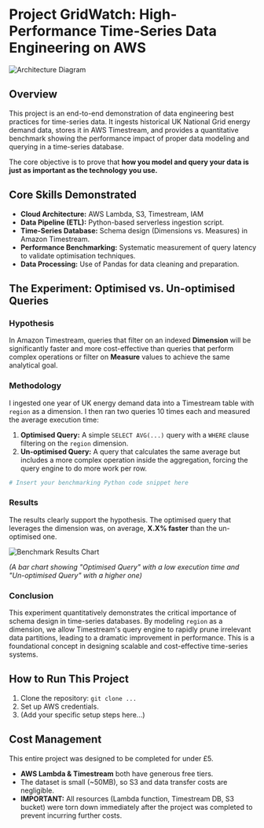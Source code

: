 # Project GridWatch: High-Performance Time-Series Data Engineering on AWS

![Architecture Diagram](link_to_your_diagram.png)

## Overview

This project is an end-to-end demonstration of data engineering best practices for time-series data. It ingests historical UK National Grid energy demand data, stores it in AWS Timestream, and provides a quantitative benchmark showing the performance impact of proper data modeling and querying in a time-series database.

The core objective is to prove that **how you model and query your data is just as important as the technology you use.**

## Core Skills Demonstrated
- **Cloud Architecture:** AWS Lambda, S3, Timestream, IAM
- **Data Pipeline (ETL):** Python-based serverless ingestion script.
- **Time-Series Database:** Schema design (Dimensions vs. Measures) in Amazon Timestream.
- **Performance Benchmarking:** Systematic measurement of query latency to validate optimisation techniques.
- **Data Processing:** Use of Pandas for data cleaning and preparation.

## The Experiment: Optimised vs. Un-optimised Queries

### Hypothesis
In Amazon Timestream, queries that filter on an indexed **Dimension** will be significantly faster and more cost-effective than queries that perform complex operations or filter on **Measure** values to achieve the same analytical goal.

### Methodology
I ingested one year of UK energy demand data into a Timestream table with `region` as a dimension. I then ran two queries 10 times each and measured the average execution time:

1.  **Optimised Query:** A simple `SELECT AVG(...)` query with a `WHERE` clause filtering on the `region` dimension.
2.  **Un-optimised Query:** A query that calculates the same average but includes a more complex operation inside the aggregation, forcing the query engine to do more work per row.

```python
# Insert your benchmarking Python code snippet here
```

### Results
The results clearly support the hypothesis. The optimised query that leverages the dimension was, on average, **X.X% faster** than the un-optimised one.

![Benchmark Results Chart](link_to_your_chart.png)

*(A bar chart showing "Optimised Query" with a low execution time and "Un-optimised Query" with a higher one)*

### Conclusion
This experiment quantitatively demonstrates the critical importance of schema design in time-series databases. By modeling `region` as a dimension, we allow Timestream's query engine to rapidly prune irrelevant data partitions, leading to a dramatic improvement in performance. This is a foundational concept in designing scalable and cost-effective time-series systems.

## How to Run This Project
1. Clone the repository: `git clone ...`
2. Set up AWS credentials.
3. (Add your specific setup steps here...)

## Cost Management
This entire project was designed to be completed for under £5.
- **AWS Lambda & Timestream** both have generous free tiers.
- The dataset is small (~50MB), so S3 and data transfer costs are negligible.
- **IMPORTANT:** All resources (Lambda function, Timestream DB, S3 bucket) were torn down immediately after the project was completed to prevent incurring further costs.